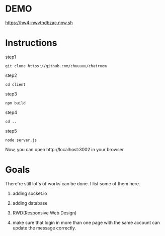 # DEMO
https://hw4-nwvtndbzac.now.sh 

# Instructions
step1

    git clone https://github.com/chuuuuu/chatroom

step2

    cd client

step3

    npm build

step4 

    cd ..

step5

    node server.js
    
Now, you can open http://localhost:3002 in your browser.

# Goals

There're still lot's of works can be done. I list some of them here.

1. adding socket.io

2. adding database

3. RWD(Responsive Web Design)

4. make sure that login in more than one page with the same account can update the message correctly.
